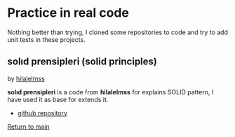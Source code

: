 # Practice in real code

Nothing better than trying, I cloned some repositories to code and try to add unit tests in these projects.  

## solıd prensipleri (solid principles)  

by [hilalelmss](https://github.com/hilalelmss/)

**solıd prensipleri** is a code from __hilalelmss__ for explains SOLID pattern, I have used it as base for extends it.

- [github repository](https://github.com/hilalelmss/SOLID)

[Return to main](https://github.com/Magicianred/CodePractice)
